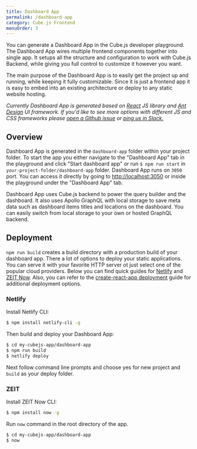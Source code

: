 ```yaml
---
title: Dashboard App
permalink: /dashboard-app
category: Cube.js Frontend
menuOrder: 3
---
```


You can generate a Dashboard App in the Cube.js developer playground. The
Dashboard App wires multiple frontend components together into single
app. It setups all the structure and configuration to work with Cube.js Backend, while giving you full control to customize it however you want.

The main purpose of the Dashboard App is to easily get the project up and
running, while keeping it fully customizable. Since it is just a frontend app it
is easy to embed into an existing architecture or deploy to any static website hosting.

_Currently Dashboard App is generated based on [React](https://reactjs.org/) JS library and [Ant Design](https://ant.design/) UI framework. If you'd like to see more options with
 different JS and CSS frameworks please [open a Github issue](https://github.com/cube-js/cube.js/issues/new?assignees=&labels=&template=feature_request.md&title=) or [ping us in
 Slack.](https://slack.cube.dev)_

## Overview

Dashboard App is generated in the `dashboard-app` folder within your project folder. To start the app you either navigate to the "Dashboard App" tab in the playground and click "Start dashboard app" or run `$ npm run start` in `your-project-folder/dashboard-app` folder. Dashboard App runs on `3050` port. You can access it directly by going to [http://localhost:3050](http://localhost:3050) or inside the playground under the "Dashboard App" tab.

Dashboard App uses Cube.js backend to power the query builder and the dashboard. It also uses Apollo GraphQL with local storage to save meta data such as dashboard items titles and locations on the dashboard. You can easily switch from local storage to your own or hosted GraphQL backend.

## Deployment

`npm run build` creates a build directory with a production build of your dashboard app. There a lot of options to deploy your static applications. You can serve it with your favorite HTTP server ot just select one of the popular cloud providers. Below you can find quick guides for [Netlify](https://www.netlify.com/) and [ZEIT Now](https://zeit.co/). Also, you can refer to the [create-react-app deployment](https://create-react-app.dev/docs/deployment) guide for additional deployment options.

### Netlify 

Install Netlify CLI:

```bash
$ npm install netlify-cli -g
```

Then build and deploy your Dashboard App:

```bash
$ cd my-cubejs-app/dashboard-app
$ npm run build
$ netlify deploy
```

Next follow command line prompts and choose yes for new project and `build` as your deploy folder.

### ZEIT

Install ZEIT Now CLI:

```bash
$ npm install now -g
```

Run `now` command in the root directory of the app.

```bash
$ cd my-cubejs-app/dashboard-app
$ now
```
